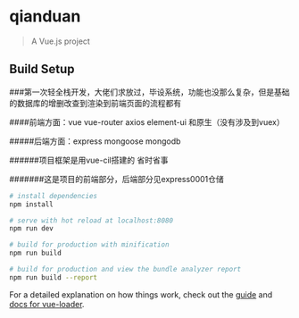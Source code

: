# qianduan

> A Vue.js project

## Build Setup

###第一次轻全栈开发，大佬们求放过，毕设系统，功能也没那么复杂，但是基础的数据库的增删改查到渲染到前端页面的流程都有

####前端方面：vue vue-router axios element-ui 和原生（没有涉及到vuex）

#####后端方面：express mongoose mongodb

######项目框架是用vue-cil搭建的 省时省事

#######这是项目的前端部分，后端部分见express0001仓储
``` bash
# install dependencies
npm install

# serve with hot reload at localhost:8080
npm run dev

# build for production with minification
npm run build

# build for production and view the bundle analyzer report
npm run build --report
```

For a detailed explanation on how things work, check out the [guide](http://vuejs-templates.github.io/webpack/) and [docs for vue-loader](http://vuejs.github.io/vue-loader).
